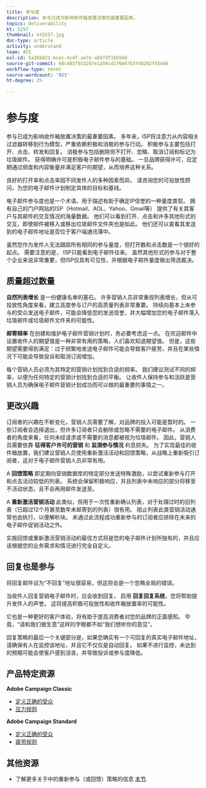```yaml
---
title: 参与度
description: 参与已成为影响收件箱放置决策的最重要因素。
topics: Deliverability
kt: 5257
thumbnail: kt5257.jpg
doc-type: article
activity: understand
team: ACS
exl-id: 5a36b821-bcec-4c4f-ae7e-a697df1bb56d
source-git-commit: 68c403f915287e1a50cd276b67b3f48202f45446
workflow-type: tm+mt
source-wordcount: '923'
ht-degree: 2%

---
```


# 参与度

参与已成为影响收件箱放置决策的最重要因素。 多年来，ISP将注意力从内容相关过滤器转移到行为模型，严重依赖积极和消极的参与行动。 积极参与主要包括打开、点击、转发和回复。 消极参与包括删除但不打开、忽略、取消订阅和标记为垃圾邮件。 获得明确许可是积极电子邮件参与的基础。 一旦品牌获得许可，应定期通过频度和内容衡量并满足客户的期望，从而培养这种关系。

良好的打开率和点击率因不同发件人的多种因素而异。 请咨询您的可投放性顾问，为您的电子邮件计划制定具体的目标和基线。

电子邮件参与度也是一个术语，用于描述有助于确定IP信誉的一种量度类型。 拥有自己的门户网站的ISP（Hotmail、AOL、Yahoo、Gmail等） 提供了有关其客户与其邮件的交互情况的海量数据。 他们可以看到打开、点击和许多其他形式的交互，即使邮件被移入或移出垃圾邮件文件夹也是如此。 他们还可以查看其发送到的电子邮件地址是否位于客户端通讯簿中。

虽然您作为发件人无法跟踪所有相同的参与量度，但打开数和点击数是一个很好的起点。 需要注意的是， ISP只能看到电子邮件往来。 虽然其他形式的参与对于整个企业来说非常重要，但ISP仅具有可见性，并根据电子邮件量度做出筛选裁决。

## 质量超过数量

**自然列表增长** 是一份健康名单的基石。 许多营销人员非常重视列表增长，但从可投放性角度来看，建立高度参与订户的高质量列表非常重要。 持续向基本上未参与的受众发送电子邮件，可能会降低您的发送信誉，并大幅增加您的电子邮件落入垃圾邮件或垃圾邮件文件夹的可能性。

**邮寄频率** 在创建和维护电子邮件营销计划时，务必要考虑这一点。 在欢迎邮件中设置收件人的期望值是一种非常有用的策略，人们喜欢知道期望值。 但是，这些期望需要得到满足：过于频繁地发送电子邮件可能会导致客户疲劳，并且在某些情况下可能会导致投诉和取消订阅增加。

每个营销人员必须为其特定的营销计划找到合适的频率。 我们建议测试不同的频率，以便为任何特定的营销计划找到合适的平衡。 让收件人保持参与和活跃是营销人员为确保电子邮件营销计划成功而可以做的最重要的事情之一。

## 更改兴趣

订阅者的兴趣在不断变化，营销人员需要了解，对品牌的投入可能是暂时的。 一些订阅者会选择退出，但许多订阅者只会删除或忽略不需要的电子邮件。 从消费者的角度来看，任何未经请求或不需要的消息都被视为垃圾邮件。 因此，营销人员需要依靠 **征得客户许可的营销** 和 **监测参与情况** 利息损失。 为了实现最佳的收件箱放置，我们建议营销人员使用重新激活活动和回馈策略，从战略上重新吸引订阅者，这对于电子邮件营销人员非常有用。

A **回馈策略** 即定期向营销数据库的特定部分发送特殊激励，以尝试重新参与打开和点击活动较低的列表。 系统会保留积极响应，并且列表中未响应的部分将移至不活动状态，且不会再用邮件发送至。

A **重新激活营销活动** 此类似，但用于一次性重新确认列表，对于处理过时的旧列表（已超过12个月甚至数年未邮寄到的列表）很有用。 阻止列表此类营销活动通常也由执行，以便解析块。 未通过此流程成功重新参与的订阅者应排除在未来的电子邮件促销活动之外。

实施回馈或重新激活营销活动的最佳方式将是您的电子邮件计划所独有的，并且应该根据您的业务需求和情况进行完全自定义。

## 回复也是参与

将回复邮件设为“不回复”地址很容易，但这将会是一个忽略全局的错误。

当收件人回复营销电子邮件时，应会收到回复。 启用 **回复回复系统**，您将帮助提升发件人的声誉。 这将提高积极可投放性和收件箱放置率的可能性。

它也是一种更好的客户体验，将有助于提高消费者对您的品牌的正面感知。 毕竟，“请和我们做生意”这样的字眼都不如“我们想听你的意见”。

回复策略的最后一个关键部分是，如果您确实有一个可回复的真实电子邮件地址，请确保有人在监控该地址，并且它不仅仅是自动回复。 如果不进行监控，未达到的预期可能会使客户感到沮丧，并导致投诉或参与度降低。

## 产品特定资源

**Adobe Campaign Classic**

* [定义正确的受众](https://experienceleague.adobe.com/docs/campaign-standard/using/communication-channels/delivery-bestpractices/define-the-right-audience.html#communication-channels)
* [压力规则](https://experienceleague.adobe.com/docs/campaign-classic/using/orchestrating-campaigns/campaign-optimization/pressure-rules.html)

**Adobe Campaign Standard**

* [定义正确的受众](https://experienceleague.adobe.com/docs/campaign-standard/using/communication-channels/delivery-bestpractices/define-the-right-audience.html)
* [疲劳规则](https://experienceleague.adobe.com/docs/campaign-standard/using/testing-and-sending/working-with-typology-rules/fatigue-rules.html)

## 其他资源

* 了解更多关于中的重新参与（或回馈）策略的信息 [本节](/help/additional-resources/re-engagement.md).
